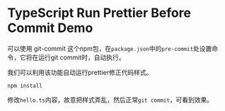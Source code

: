 TypeScript Run Prettier Before Commit Demo
==========================================

可以使用 git-commit 这个npm包，在`package.json`中的`pre-commit`处设置命令，它将在运行git commit时，自动执行。

我们可以利用该功能自动运行prettier修正代码样式。

```
npm install
```

修改`hello.ts`内容，故意把样式弄乱，然后正常`git commit`，可看到效果。
